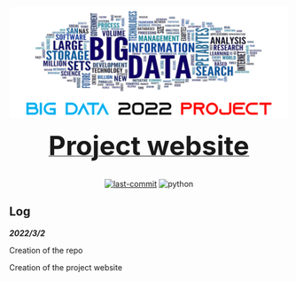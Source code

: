 <div align="center">
  <img src="img/logo_new.png"/>
  <div>&nbsp;</div>
  <div align="center">
  <b><a href="https://preminstrel.github.io/big-data-2022-project/"><font size="7">Project website</font></a></b>
    </div>
  <div>&nbsp;</div>

[![last-commit](https://img.shields.io/github/last-commit/preminstrel/big-data-2022-project)](../../graphs/commit-activity) <img alt="python" src="https://img.shields.io/badge/-Python-74787a?style=flat-square&logo=python&logoColor=white" />

</div>


## Log
***2022/3/2*** 

Creation of the repo

Creation of the project website